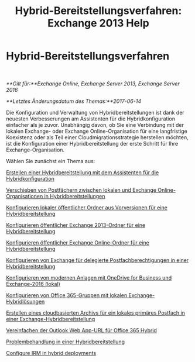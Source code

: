 ﻿---
title: 'Hybrid-Bereitstellungsverfahren: Exchange 2013 Help'
TOCTitle: Hybrid-Bereitstellungsverfahren
ms:assetid: cbbe558d-1ae2-49ed-bd97-2013349fef35
ms:mtpsurl: https://technet.microsoft.com/de-de/library/JJ200788(v=EXCHG.150)
ms:contentKeyID: 50477192
ms.date: 05/22/2018
mtps_version: v=EXCHG.150
ms.translationtype: MT
---

# Hybrid-Bereitstellungsverfahren

 

_**Gilt für:**Exchange Online, Exchange Server 2013, Exchange Server 2016_

_**Letztes Änderungsdatum des Themas:**2017-06-14_

Die Konfiguration und Verwaltung von Hybridbereitstellungen ist dank der neuesten Verbesserungen am Assistenten für die Hybridkonfiguration einfacher als je zuvor. Unabhängig davon, ob Sie eine Verbindung mit der lokalen Exchange- oder Exchange Online-Organisation für eine langfristige Koexistenz oder als Teil einer Cloudmigrationsstrategie herstellen möchten, ist die Konfiguration einer Hybridbereitstellung der erste Schritt für Ihre Exchange-Organisation.

Wählen Sie zunächst ein Thema aus:

[Erstellen einer Hybridbereitstellung mit dem Assistenten für die Hybridkonfiguration](create-a-hybrid-deployment-with-the-hybrid-configuration-wizard-exchange-2013-help.md)

[Verschieben von Postfächern zwischen lokalen und Exchange Online-Organisationen in Hybridbereitstellungen](move-mailboxes-between-on-premises-and-exchange-online-organizations-in-hybrid-deployments-exchange-2013-help.md)

[Konfigurieren lokaler öffentlicher Ordner aus Vorversionen für eine Hybridbereitstellung](configure-legacy-on-premises-public-folders-for-a-hybrid-deployment-exchange-2013-help.md)

[Konfigurieren öffentlicher Exchange 2013-Ordner für eine Hybridbereitstellung](configure-exchange-2013-public-folders-for-a-hybrid-deployment-exchange-2013-help.md)

[Konfigurieren öffentlicher Exchange Online-Ordner für eine Hybridbereitstellung](configure-exchange-online-public-folders-for-a-hybrid-deployment-exchange-2013-help.md)

[Konfigurieren von Exchange für delegierte Postfachberechtigungen in einer Hybridbereitstellung](configure-exchange-to-support-delegated-mailbox-permissions-in-a-hybrid-deployment-exchange-2013-help.md)

[Konfigurieren von modernen Anlagen mit OneDrive for Business und Exchange-2016 (lokal)](configure-document-collaboration-with-onedrive-for-business-and-exchange-2016-on-premises-exchange-2013-help.md)

[Konfigurieren von Office 365-Gruppen mit lokalen Exchange-Hybridlösungen](configure-office-365-groups-with-on-premises-exchange-hybrid-exchange-2013-help.md)

[Erstellen eines cloudbasierten Archivs für ein lokales primäres Postfach in einer Exchange-Hybridbereitstellung](create-a-cloud-based-archive-for-an-on-premises-primary-mailbox-in-an-exchange-hybrid-deployment-exchange-online-help.md)

[Vereinfachen der Outlook Web App-URL für Office 365 Hybrid](simplify-the-outlook-web-app-url-for-office-365-hybrid-exchange-2013-help.md)

[Problembehandlung in einer Hybridbereitstellung](troubleshoot-a-hybrid-deployment-exchange-2013-help.md)

[Configure IRM in hybrid deployments](irm-in-exchange-hybrid-deployments-exchange-2013-help.md)

